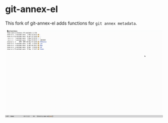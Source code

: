 # git-annex-el

This fork of git-annex-el adds functions for `git annex metadata`.

![screencast](images/screencast.gif)
